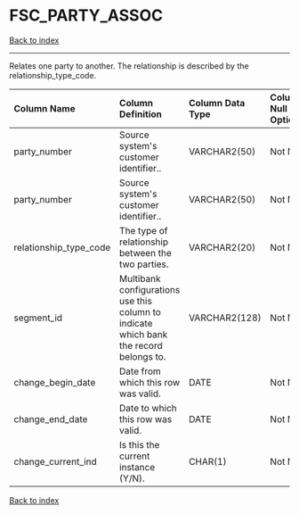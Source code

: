 # FSC_PARTY_ASSOC

[Back to index](./index.md)

---

Relates one party to another. The relationship is described by the relationship_type_code.

| Column Name            | Column Definition                                                                      | Column Data Type   | Column Null Option   | PK   | FK   |
|:-----------------------|:---------------------------------------------------------------------------------------|:-------------------|:---------------------|:-----|:-----|
| party_number           | Source system's customer identifier..                                                  | VARCHAR2(50)       | Not Null             | No   | Yes  |
| party_number           | Source system's customer identifier..                                                  | VARCHAR2(50)       | Not Null             | No   | Yes  |
| relationship_type_code | The type of relationship between the two parties.                                      | VARCHAR2(20)       | Not Null             | Yes  | No   |
| segment_id             | Multibank configurations use this column to indicate which bank the record belongs to. | VARCHAR2(128)      | Not Null             | Yes  | No   |
| change_begin_date      | Date from which this row was valid.                                                    | DATE               | Not Null             | Yes  | No   |
| change_end_date        | Date to which this row was valid.                                                      | DATE               | Not Null             | No   | No   |
| change_current_ind     | Is this the current instance (Y/N).                                                    | CHAR(1)            | Not Null             | No   | No   |

[Back to index](./index.md)